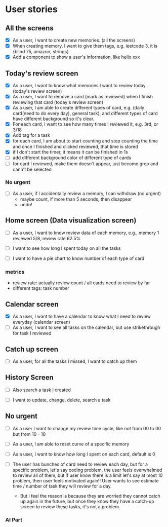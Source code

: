 # User stories


## All the screens
- [x] As a user, I want to create new memories. (all the screens)
- [x] When creating memory, I want to give them tags, e.g. leetcode 3, it is {blind 75, amazon, strings}
- [x] Add a component to show a user's information, like hello xxx

## Today's review screen
- [x] As a user, I want to know what memories I want to review today. (today's review screen)
- [x] As a user, I want to remove a card (mark as reviewed) when I finish reviewing that card (today's review screen)
- [x] As a user, I am able to create different types of card, e.g. (daily card(need to do every day), general task), and 
different types of card have different background so it's clear.
- [x] For each card, I want to see how many times I reviewed it, e.g. 3rd, or 3/18
- [x] Add tag for a task
- [x] for each card, I am about to start counting and stop counting the time and once I finished and clicked reviewed, that time is stored
- [x] if I don't start the timer, it means it can be finished in 1s
- [ ] add different background color of different type of cards
- [ ] for card I reviewed, make them doesn't appear, just become grep and cann't be selected

### No urgent
- [ ] As a user, if I accidentally review a memory, I can withdraw (no urgent)
  - maybe count, if more than 5 seconds, then disappear
  - undo!

## Home screen (Data visualization screen)
- [ ] As a user, I want to know review data of each memory, e.g., memory 1 reviewed 5/8, review rate 62.5%
- [ ] I want to see how long I spent today on all the tasks
- [ ] I want to have a pie chart to know number of each type of card


### metrics

- review rate: actually review count / all cards need to review by far
- different tags: task number





## Calendar screen
- [x] As a user, I want to have a calendar to know what I need to review everyday (calendar screen)
- [ ] As a user, I want to see all tasks on the calendar, but use strikethrough for task I reviewed

## Catch up screen
- [ ] As a user, for all the tasks I missed, I want to catch up them

## History Screen
- [ ] Also search a task I created
- [ ] I want to update, change, delete, search a task


## No urgent
- [ ] As a user I want to change my review time cycle, like not from 00 to 00
but from 10 - 10
- [ ] As a user, I am able to reset curve of a specific memory 
- [ ] As a user, I want to know how long I spent on each card, default is 0
- [ ] The user has bunches of card need to review each day, but for a specific problem, let's say coding problem, the user feels overwhelmed to review all of them, but if user know there is a limit let's say at most 10 problem, then user feels motivated again!! User wants to see estimate time / number of task they will review for a day.

  - But I feel the reason is because they are worried they cannot catch up again in the future, but once they know they have a catch-up screen to review these tasks, it's not a problem.



### AI Part
